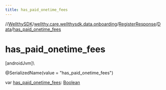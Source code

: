```yaml
---
title: has_paid_onetime_fees
---
```

//[WellthySDK](../../../../index.html)/[wellthy.care.wellthysdk.data.onboarding](../../index.html)/[RegisterResponse](../index.html)/[Data](index.html)/[has_paid_onetime_fees](has_paid_onetime_fees.html)



# has_paid_onetime_fees



[androidJvm]\




@SerializedName(value = "has_paid_onetime_fees")



var [has_paid_onetime_fees](has_paid_onetime_fees.html): [Boolean](https://kotlinlang.org/api/latest/jvm/stdlib/kotlin/-boolean/index.html)




